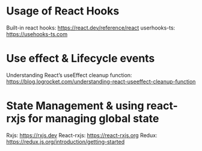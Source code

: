 # Usage of React Hooks
Built-in react hooks: https://react.dev/reference/react
userhooks-ts: https://usehooks-ts.com

# Use effect & Lifecycle events
Understanding React’s useEffect cleanup function: https://blog.logrocket.com/understanding-react-useeffect-cleanup-function

# State Management & using react-rxjs for managing global state
Rxjs: https://rxjs.dev
React-rxjs: https://react-rxjs.org
Redux: https://redux.js.org/introduction/getting-started
